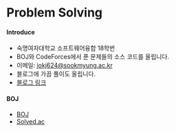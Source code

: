 Problem Solving
=============
#### Introduce   
- 숙명여자대학교 소프트웨어융합 18학번
- BOJ와 CodeForces에서 푼 문제들의 소스 코드를 올립니다.
- 이메일: <jokj624@sookmyung.ac.kr>
- 블로그에 가끔 풀이도 올립니다. 
- [블로그 링크](https://iot624.tistory.com/category/%ED%94%84%EB%A1%9C%EA%B7%B8%EB%9E%98%EB%B0%8D/PS)   
#### BOJ 
- [BOJ](https://acmicpc.net "boj link")
- [Solved.ac](https://solved.ac/profile/jokj624 "solve")


